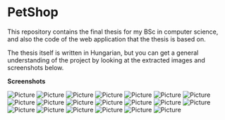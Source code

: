 # PetShop

This repository contains the final thesis for my BSc in computer science, and also the code of the web application that the thesis is based on.

The thesis itself is written in Hungarian, but you can get a general understanding of the project by looking at the extracted images and screenshots below.

**Screenshots**

![Picture](./doc/img/Picture1.png)
![Picture](./doc/img/Picture2.png)
![Picture](./doc/img/Picture3.png)
![Picture](./doc/img/Picture4.png)
![Picture](./doc/img/Picture5.png)
![Picture](./doc/img/Picture6.png)
![Picture](./doc/img/Picture7.png)
![Picture](./doc/img/Picture8.png)
![Picture](./doc/img/Picture9.png)
![Picture](./doc/img/Picture10.png)
![Picture](./doc/img/Picture11.png)
![Picture](./doc/img/Picture12.png)
![Picture](./doc/img/Picture13.png)
![Picture](./doc/img/Picture14.png)
![Picture](./doc/img/Picture15.png)
![Picture](./doc/img/Picture16.png)
![Picture](./doc/img/Picture17.png)
![Picture](./doc/img/Picture18.png)
![Picture](./doc/img/Picture19.png)
![Picture](./doc/img/Picture20.png)
